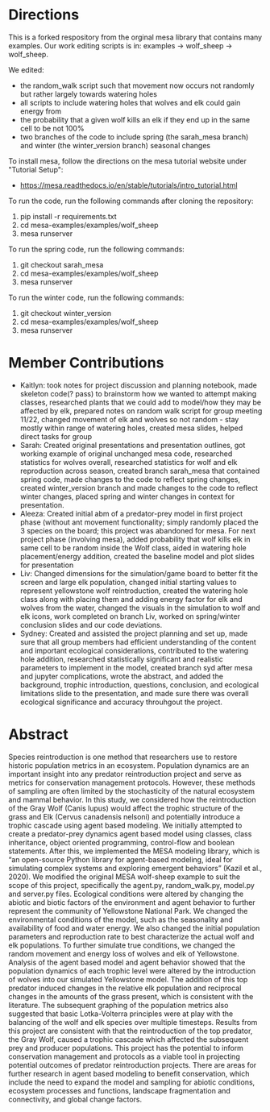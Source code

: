 # Directions

This is a forked respository from the orginal mesa library that contains many examples. Our work editing scripts is in: examples -> wolf_sheep -> wolf_sheep. 

We edited:
* the random_walk script such that movement now occurs not randomly but rather largely towards watering holes
* all scripts to include watering holes that wolves and elk could gain energy from
* the probability that a given wolf kills an elk if they end up in the same cell to be not 100%
* two branches of the code to include spring (the sarah_mesa branch) and winter (the winter_version branch) seasonal changes

To install mesa, follow the directions on the mesa tutorial website under "Tutorial Setup": 
* https://mesa.readthedocs.io/en/stable/tutorials/intro_tutorial.html 

To run the code, run the following commands after cloning the repository:
1. pip install -r requirements.txt
2. cd mesa-examples/examples/wolf_sheep
3. mesa runserver

To run the spring code, run the following commands:
1. git checkout sarah_mesa
2. cd mesa-examples/examples/wolf_sheep
3. mesa runserver

To run the winter code, run the following commands:
1. git checkout winter_version
2. cd mesa-examples/examples/wolf_sheep
3. mesa runserver

# Member Contributions

  * Kaitlyn: took notes for project discussion and planning notebook, made skeleton code(? pass) to brainstorm how we wanted to attempt making classes, researched plants that we could add to model/how they may be affected by elk, prepared notes on random walk script for group meeting 11/22, changed movement of elk and wolves so not random - stay mostly within range of watering holes, created mesa slides, helped direct tasks for group
  * Sarah: Created original presentations and presentation outlines, got working example of original unchanged mesa code, researched statistics for wolves overall, researched statistics for wolf and elk reproduction across season, created branch sarah_mesa that contained spring code, made changes to the code to reflect spring changes, created winter_version branch and made changes to the code to reflect winter changes, placed spring and winter changes in context for presentation.
  * Aleeza: Created initial abm of a predator-prey model in first project phase (without ant movement functionality; simply randomly placed the 3 species on the board; this project was abandoned for mesa. For next project phase (involving mesa), added probability that wolf kills elk in same cell to be random inside the Wolf class, aided in watering hole placement/energy addition, created the baseline model and plot slides for presentation
  * Liv: Changed dimensions for the simulation/game board to better fit the screen and large elk population, changed initial starting values to represent yellowstone wolf reintroduction, created the watering hole class along with placing them and adding energy factor for elk and wolves from the water, changed the visuals in the simulation to wolf and elk icons, work completed on branch Liv, worked on spring/winter conclusion slides and our code deviations. 
  * Sydney: Created and assisted the project planning and set up, made sure that all group members had efficient understanding of the content and important ecological considerations, contributed to the watering hole addition, researched statistically significant and realistic parameters to implement in the model, created branch syd after mesa and jupyter complications, wrote the abstract, and added the background, trophic introduction, questions, conclusion, and ecological limitations slide to the presentation, and made sure there was overall ecological significance and accuracy throuhgout the project. 

# Abstract

Species reintroduction is one method that researchers use to restore historic population metrics in an ecosystem. Population dynamics are an important insight into any predator reintroduction project and serve as metrics for conservation management protocols. However, these methods of sampling are often limited by the stochasticity of the natural ecosystem and mammal behavior. In this study, we considered how the reintroduction of the Gray Wolf (Canis lupus) would affect the trophic structure of the grass and Elk (Cervus canadensis nelsoni) and potentially introduce a trophic cascade using agent based modeling. We initially attempted to create a predator-prey dynamics agent based model using classes, class inheritance, object oriented programming, control-flow and boolean statements. After this, we implemented the MESA modeling library, which is “an open-source Python library for agent-based modeling, ideal for simulating complex systems and exploring emergent behaviors” (Kazil et al., 2020).  We modified the original MESA wolf-sheep example to suit the scope of this project, specifically the agent.py, random_walk.py, model.py and server.py files. Ecological conditions were altered by changing the abiotic and biotic factors of the environment and agent behavior to further represent the community of Yellowstone National Park. We changed the environmental conditions of the model, such as the seasonality and availability of food and water energy. We also changed the initial population parameters and reproduction rate to best characterize the actual wolf and elk populations. To further simulate true conditions, we changed the random movement and energy loss of wolves and elk of Yellowstone. Analysis of the agent based model and agent behavior showed that the population dynamics of each trophic level were altered by the introduction of wolves into our simulated Yellowstone model. The addition of this top predator induced changes in the relative elk population and reciprocal changes in the amounts of the grass present, which is consistent with the literature. The subsequent graphing of the population metrics also suggested that basic Lotka-Volterra principles were at play with the balancing of the wolf and elk species over multiple timesteps. Results from this project are consistent with that the reintroduction of the top predator, the Gray Wolf, caused a trophic cascade which affected the subsequent prey and producer populations. This project has the potential to inform conservation management and protocols as a viable tool in projecting potential outcomes of predator reintroduction projects. There are areas for further research in agent based modeling to benefit conservation, which include the need to expand the model and sampling for abiotic conditions, ecosystem processes and functions, landscape fragmentation and connectivity, and global change factors.
